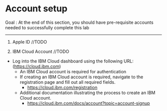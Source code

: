 # Account setup

Goal : At the end of this section, you should have pre-requisite accounts needed to successfully complete this lab

---

1. Apple ID //TODO

2. IBM Cloud Account //TODO
* Log into the IBM Cloud dashboard using the following URL: (https://cloud.ibm.com)
	* An IBM Cloud account is required for authentication
	* If creating an IBM Cloud account is required, navigate to the registration page and fill out all required fields.
		* https://cloud.ibm.com/registration
  * Additional documentation illustrating the process to create an IBM Cloud account.
    * https://cloud.ibm.com/docs/account?topic=account-signup

